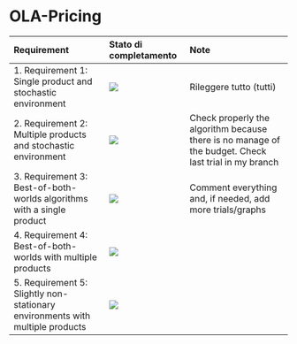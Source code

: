 # OLA-Pricing

| Requirement | Stato di completamento | Note |
| :--- | :--- | :--- |
| 1. Requirement 1: Single product and stochastic environment | ![](https://geps.dev/progress/100) | Rileggere tutto (tutti) |
| 2. Requirement 2: Multiple products and stochastic environment | ![](https://geps.dev/progress/50) | Check properly the algorithm because there is no manage of the budget. Check last trial in my branch |
| 3. Requirement 3: Best-of-both-worlds algorithms with a single product | ![](https://geps.dev/progress/90) | Comment everything and, if needed, add more trials/graphs |
| 4. Requirement 4: Best-of-both-worlds with multiple products | ![](https://geps.dev/progress/0) | |
| 5. Requirement 5: Slightly non-stationary environments with multiple products | ![](https://geps.dev/progress/0) | |
